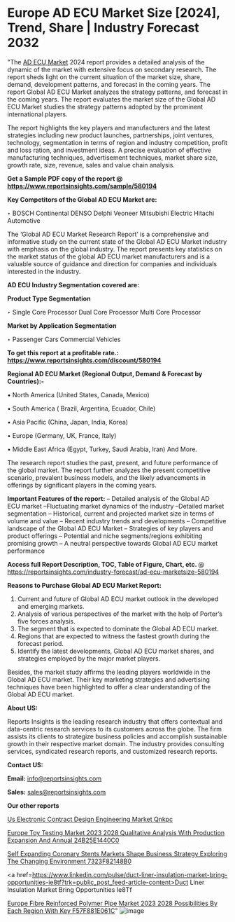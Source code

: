 # Europe AD ECU Market Size [2024], Trend, Share | Industry Forecast 2032

 "The <a href=https://www.reportsinsights.com/sample/580194>AD ECU Market</a> 2024 report provides a detailed analysis of the dynamic of the market with extensive focus on secondary research. The report sheds light on the current situation of the market size, share, demand, development patterns, and forecast in the coming years. The report Global AD ECU Market analyzes the strategy patterns, and forecast in the coming years. The report evaluates the market size of the Global AD ECU Market studies the strategy patterns adopted by the prominent international players.

The report highlights the key players and manufacturers and the latest strategies including new product launches, partnerships, joint ventures, technology, segmentation in terms of region and industry competition, profit and loss ration, and investment ideas. A precise evaluation of effective manufacturing techniques, advertisement techniques, market share size, growth rate, size, revenue, sales and value chain analysis.

<strong>Get a Sample PDF copy of the report @ <a href=https://www.reportsinsights.com/sample/580194 style=color:#0000ff;>https://www.reportsinsights.com/sample/580194</a></strong>

<strong>Key Competitors of the Global AD ECU Market are:</strong>

‣ BOSCH
Continental
DENSO
Delphi
Veoneer
Mitsubishi Electric
Hitachi Automotive

The ‘Global AD ECU Market Research Report’ is a comprehensive and informative study on the current state of the Global AD ECU Market industry with emphasis on the global industry. The report presents key statistics on the market status of the global AD ECU market manufacturers and is a valuable source of guidance and direction for companies and individuals interested in the industry.

<strong>AD ECU Industry Segmentation covered are:</strong>

<strong>Product Type Segmentation</strong>

‣    Single Core Processor
Dual Core Processor
Multi Core Processor

<strong>Market by Application Segmentation</strong>

‣   Passenger Cars
Commercial Vehicles

<strong>To get this report at a profitable rate.: <a href=https://www.reportsinsights.com/discount/580194 style=color:#0000ff;>https://www.reportsinsights.com/discount/580194</a></strong>

<strong>Regional AD ECU Market (Regional Output, Demand &amp; Forecast by Countries):-</strong>

• North America (United States, Canada, Mexico)

• South America ( Brazil, Argentina, Ecuador, Chile)

• Asia Pacific (China, Japan, India, Korea)

• Europe (Germany, UK, France, Italy)

• Middle East Africa (Egypt, Turkey, Saudi Arabia, Iran) And More.

The research report studies the past, present, and future performance of the global market. The report further analyzes the present competitive scenario, prevalent business models, and the likely advancements in offerings by significant players in the coming years.

<strong>Important Features of the report:</strong>
– Detailed analysis of the Global AD ECU market
–Fluctuating market dynamics of the industry
–Detailed market segmentation
– Historical, current and projected market size in terms of volume and value
– Recent industry trends and developments
– Competitive landscape of the Global AD ECU Market
– Strategies of key players and product offerings
– Potential and niche segments/regions exhibiting promising growth
– A neutral perspective towards Global AD ECU market performance

<strong>Access full Report Description, TOC, Table of Figure, Chart, etc. </strong>@   <a href=https://reportsinsights.com/industry-forecast/ad-ecu-marketsize-580194 style=color:#0000ff;>https://reportsinsights.com/industry-forecast/ad-ecu-marketsize-580194</a>

<strong>Reasons to Purchase Global AD ECU Market Report:</strong>
1. Current and future of Global AD ECU market outlook in the developed and emerging markets.
2. Analysis of various perspectives of the market with the help of Porter’s five forces analysis.
3. The segment that is expected to dominate the Global AD ECU market.
4. Regions that are expected to witness the fastest growth during the forecast period.
5. Identify the latest developments, Global AD ECU market shares, and strategies employed by the major market players.

Besides, the market study affirms the leading players worldwide in the Global AD ECU market. Their key marketing strategies and advertising techniques have been highlighted to offer a clear understanding of the Global AD ECU market.

<strong><strong>About US</strong>:</strong>

Reports Insights is the leading research industry that offers contextual and data-centric research services to its customers across the globe. The firm assists its clients to strategize business policies and accomplish sustainable growth in their respective market domain. The industry provides consulting services, syndicated research reports, and customized research reports.

<strong>Contact US:</strong>

<p class=><b>Email:</b> <a href=mailto:info@reportsinsights.com>info@reportsinsights.com</a></p>
<p class=><b>Sales:</b> <a href=mailto:sales@reportsinsights.com>sales@reportsinsights.com</a></p>

<strong>Our other reports</strong>

<a href=https://www.linkedin.com/pulse/us-electronic-contract-design-engineering-market-qnkpc/>Us Electronic Contract Design Engineering Market Qnkpc</a>

<a href=https://medium.com/@aanarkumar6/europe-toy-testing-market-2023-2028-qualitative-analysis-with-production-expansion-and-annual-24b25e1440c0>Europe Toy Testing Market 2023 2028 Qualitative Analysis With Production Expansion And Annual 24B25E1440C0</a>

<a href=https://medium.com/@ruchikakadam73/self-expanding-coronary-stents-markets-shape-business-strategy-exploring-the-changing-environment-7323f82148b0>Self Expanding Coronary Stents Markets Shape Business Strategy Exploring The Changing Environment 7323F82148B0</a>

<a href=https://www.linkedin.com/pulse/duct-liner-insulation-market-bring-opportunities-ie8tf?trk=public_post_feed-article-content>Duct Liner Insulation Market Bring Opportunities Ie8Tf</a>

<a href=https://medium.com/@reportsinsights23/europe-fibre-reinforced-polymer-pipe-market-2023-2028-possibilities-by-each-region-with-key-f57f881e061c>Europe Fibre Reinforced Polymer Pipe Market 2023 2028 Possibilities By Each Region With Key F57F881E061C</a>"
![image](https://github.com/daminid12/RImarketresearch/assets/158430485/83ab91c7-abc5-4f41-83e2-dd826fbc2d42)
